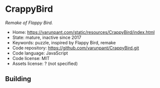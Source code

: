 # CrappyBird

_Remake of Flappy Bird._

- Home: https://varunpant.com/static/resources/CrappyBird/index.html
- State: mature, inactive since 2017
- Keywords: puzzle, inspired by Flappy Bird, remake
- Code repository: https://github.com/varunpant/CrappyBird.git
- Code language: JavaScript
- Code license: MIT
- Assets license: ? (not specified)

## Building
